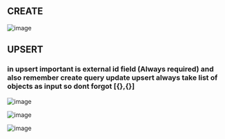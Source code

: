 
## CREATE
![image](https://github.com/gauravxlokhande/AllAbout-MuleSoft/assets/119065314/0eeec338-17d6-4380-9134-5a641ef4d83b)


## UPSERT
### in upsert important is external id field (Always required)  and also remember create query update upsert always take list of objects as input so dont forgot [{},{}]
![image](https://github.com/gauravxlokhande/AllAbout-MuleSoft/assets/119065314/28ac6ee3-5ff4-442c-b3b4-890485b9ca60)

![image](https://github.com/gauravxlokhande/AllAbout-MuleSoft/assets/119065314/d66d85a2-b57d-4429-830f-6a7149ec1c1c)

![image](https://github.com/gauravxlokhande/AllAbout-MuleSoft/assets/119065314/6e53e3ac-f0f3-4854-a08c-457d79158139)
